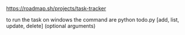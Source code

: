 https://roadmap.sh/projects/task-tracker

to run the task on windows the command are 
python todo.py [add, list, update, delete] (optional arguments)